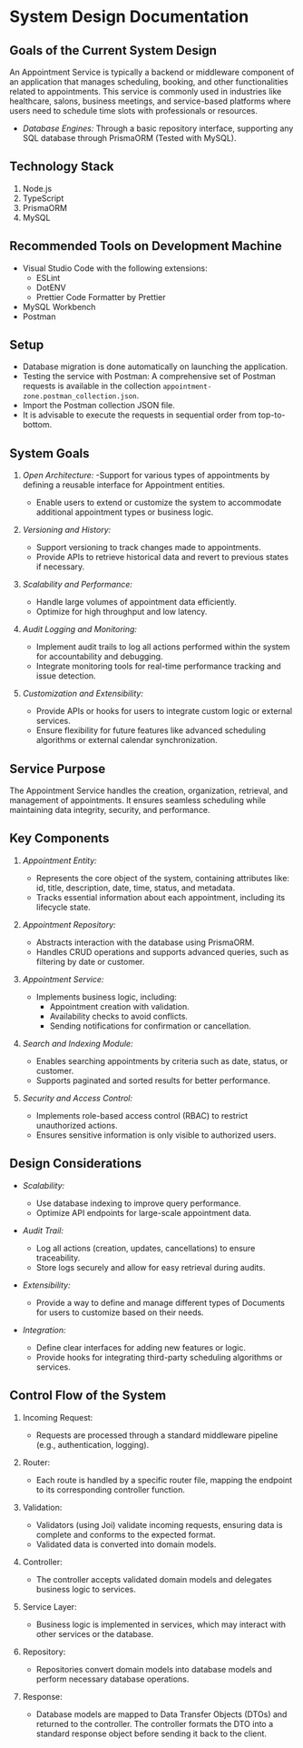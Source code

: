 # System Design Documentation

## Goals of the Current System Design

An Appointment Service is typically a backend or middleware component of an application that manages scheduling, booking, and other functionalities related to appointments. This service is commonly used in industries like healthcare, salons, business meetings, and service-based platforms where users need to schedule time slots with professionals or resources.

- *Database Engines:* Through a basic repository interface, supporting any SQL database through PrismaORM (Tested with MySQL).

## Technology Stack

1. Node.js
2. TypeScript
3. PrismaORM
4. MySQL

## Recommended Tools on Development Machine

- Visual Studio Code with the following extensions:
  - ESLint
  - DotENV
  - Prettier Code Formatter by Prettier
- MySQL Workbench
- Postman

## Setup

- Database migration is done automatically on launching the application.
- Testing the service with Postman: A comprehensive set of Postman requests is available in the collection `appointment-zone.postman_collection.json`.
- Import the Postman collection JSON file.
- It is advisable to execute the requests in sequential order from top-to-bottom.

## System Goals

1. *Open Architecture:*
   -Support for various types of appointments by defining a reusable interface for Appointment entities.
   - Enable users to extend or customize the system to accommodate additional appointment types or business logic.

2. *Versioning and History:*
   - Support versioning to track changes made to appointments.
   - Provide APIs to retrieve historical data and revert to previous states if necessary.

3. *Scalability and Performance:*
   - Handle large volumes of appointment data efficiently.
   - Optimize for high throughput and low latency.

4. *Audit Logging and Monitoring:*
   - Implement audit trails to log all actions performed within the system for accountability and debugging.
   - Integrate monitoring tools for real-time performance tracking and issue detection.
 
5. *Customization and Extensibility:* 
   - Provide APIs or hooks for users to integrate custom logic or external services.
   - Ensure flexibility for future features like advanced scheduling algorithms or external calendar synchronization.

## Service Purpose

The Appointment Service handles the creation, organization, retrieval, and management of appointments. It ensures seamless scheduling while maintaining data integrity, security, and performance.

## Key Components

1. *Appointment Entity:*
   - Represents the core object of the system, containing attributes like:
     id, title, description, date, time, status, and metadata.
   - Tracks essential information about each appointment, including its lifecycle state.

2. *Appointment Repository:*
   - Abstracts interaction with the database using PrismaORM.
   - Handles CRUD operations and supports advanced queries, such as filtering by date or customer.

3. *Appointment Service:*
   - Implements business logic, including:
        - Appointment creation with validation.
        - Availability checks to avoid conflicts.
        - Sending notifications for confirmation or cancellation.

4. *Search and Indexing Module:*
   - Enables searching appointments by criteria such as date, status, or customer.
   - Supports paginated and sorted results for better performance.

5. *Security and Access Control:*
   - Implements role-based access control (RBAC) to restrict unauthorized actions.
   - Ensures sensitive information is only visible to authorized users.

## Design Considerations

- *Scalability:*
  - Use database indexing to improve query performance.
  - Optimize API endpoints for large-scale appointment data.

- *Audit Trail:*
  - Log all actions (creation, updates, cancellations) to ensure traceability.
  - Store logs securely and allow for easy retrieval during audits.

- *Extensibility:*
  - Provide a way to define and manage different types of Documents for users to customize based on their needs.

- *Integration:*
  - Define clear interfaces for adding new features or logic.
  - Provide hooks for integrating third-party scheduling algorithms or services.


## Control Flow of the System

1. Incoming Request:
    - Requests are processed through a standard middleware pipeline (e.g., authentication, logging).

2. Router:
    - Each route is handled by a specific router file, mapping the endpoint to its corresponding controller   function.

3. Validation:
    - Validators (using Joi) validate incoming requests, ensuring data is complete and conforms to the expected    format.
    - Validated data is converted into domain models.

4. Controller:
    - The controller accepts validated domain models and delegates business logic to services.

5. Service Layer:
    - Business logic is implemented in services, which may interact with other services or the database.
      
6. Repository:
    - Repositories convert domain models into database models and perform necessary database operations.

7. Response:
    - Database models are mapped to Data Transfer Objects (DTOs) and returned to the controller.
      The controller formats the DTO into a standard response object before sending it back to the client.
